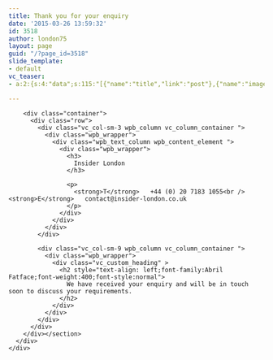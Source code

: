 ```yaml
---
title: Thank you for your enquiry
date: '2015-03-26 13:59:32'
id: 3518
author: london75
layout: page
guid: "/?page_id=3518"
slide_template:
- default
vc_teaser:
- a:2:{s:4:"data";s:115:"[{"name":"title","link":"post"},{"name":"image","image":"featured","link":"none"},{"name":"text","mode":"excerpt"}]";s:7:"bgcolor";s:0:"";}

---
```

<section class="wpb\_row block vc\_row-fluid">

<div class="container">
  <div class="row">
    <div class="vc_col-sm-12 wpb_column vc_column_container ">
      <div class="wpb_wrapper">
        <section class="wpb_row block vc_inner vc_row-fluid">

        <div class="container">
          <div class="row">
            <div class="vc_col-sm-3 wpb_column vc_column_container ">
              <div class="wpb_wrapper">
                <div class="wpb_text_column wpb_content_element ">
                  <div class="wpb_wrapper">
                    <h3>
                      Insider London
                    </h3>

                    <p>
                      <strong>T</strong>   +44 (0) 20 7183 1055<br /> <strong>E</strong>   contact@insider-london.co.uk
                    </p>
                  </div>
                </div>
              </div>
            </div>

            <div class="vc_col-sm-9 wpb_column vc_column_container ">
              <div class="wpb_wrapper">
                <div class="vc_custom_heading" >
                  <h2 style="text-align: left;font-family:Abril Fatface;font-weight:400;font-style:normal">
                    We have received your enquiry and will be in touch soon to discuss your requirements.
                  </h2>
                </div>
              </div>
            </div>
          </div>
        </div></section>
      </div>
    </div>
  </div>
</div></section>
